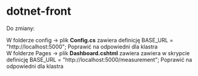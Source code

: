 # dotnet-front

Do zmiany:

W folderze config -> plik <b>Config.cs</b> zawiera definicję BASE_URL = "http://localhost:5000"; Poprawić na odpowiedni dla klastra\
W folderze Pages -> plik <b>Dashboard.cshtml</b> zawiera zawiera w skrypcie definicję BASE_URL = "http://localhost:5000/measurement"; Poprawić na odpowiedni dla klastra

